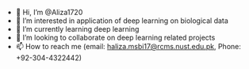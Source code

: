- 👋 Hi, I’m @Aliza1720
- 👀 I’m interested in application of deep learning on biological data
- 🌱 I’m currently learning deep learning
- 💞️ I’m looking to collaborate on deep learning related projects
- 📫 How to reach me (email: haliza.msbi17@rcms.nust.edu.pk, Phone: +92-304-4322442)

<!---
Aliza1720/Aliza1720 is a ✨ special ✨ repository because its `README.md` (this file) appears on your GitHub profile.
You can click the Preview link to take a look at your changes.
--->
